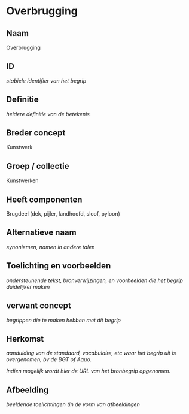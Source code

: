 # Overbrugging

## Naam
Overbrugging

## ID
*stabiele identifier van het begrip*

## Definitie
*heldere definitie van de betekenis* 

## Breder concept
Kunstwerk

## Groep / collectie
Kunstwerken

## Heeft componenten
Brugdeel (dek, pijler, landhoofd, sloof, pyloon)

## Alternatieve naam
*synoniemen, namen in andere talen*

## Toelichting en voorbeelden
*ondersteunende tekst, bronverwijzingen, en voorbeelden die het begrip duidelijker maken*

## verwant concept
*begrippen die te maken hebben met dit begrip*

## Herkomst
*aanduiding van de standaard, vocabulaire, etc waar het begrip uit is overgenomen, bv de BGT of Aquo.*

*Indien mogelijk wordt hier de URL van het bronbegrip opgenomen.*

## Afbeelding
*beeldende toelichtingen (in de vorm van afbeeldingen*
